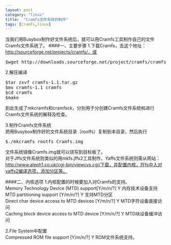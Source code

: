 ```yaml
---
layout: post
category: "linux"
title:  "Cramfs文件系统的制作"
tags: [Cramfs,linux]
---
```

当我们用Busybox制作好文件系统后，就可以用Cramfs工具制作自己的文件Cramfs文件系统了。
####一、主要步骤
1.下载Cramfs，去这个地址：http://sourceforge.net/projects/cramfs/，或  
<pre>
$wget http://downloads.sourceforge.net/project/cramfs/cramfs/1.1/cramfs-1.1.tar.gz
</pre>

2.解压编译
<pre>
$tar zxvf cramfs-1.1.tar.gz
$mv cramfs-1.1 cramfs
$cd cramfs
$make
</pre>
到此生成了mkcramfs和cramfsck，分别用于分创建Cramfs文件系统和进行Cramfs文件系统的解释及检查。

3.制作Cramfs文件系统  
把用Busybox制作好的文件系统目录（rootfs）复制到本目录，然后执行  
<pre>
$./mkcramfs rootfs Cramfs.img
</pre>
文件系统镜像Cramfs.img就可以烧写到目标板了。  
对于Jffs文件系统则类似的用mkfs.jffs2工具制作，Yaffs文件系统则需从网站：http://www.aleph1.co.uk/cgi-bin/viewcvs.cgi/下载，并配置内核，在fs中入对yaffs2编译选项，添加分区等。

####二、内核选项
1.内核配置的时候要加入对Cramfs的支持。  
Memory Technology Device (MTD) support[Y/m/n/?] Y 内存技术设备支持  
MTD partitioning support [Y/m/n/?] Y 支持MTD分区  
Direct char device access to MTD devices [Y/m/n/?] Y MTD字符设备直接访问  
Caching block device access to MTD device [Y/m/n/?] Y MTD块设备缓冲访问  

2.File System中配置  
Compressed ROM file support [Y/m/n/?] Y ROM文件系统支持。



